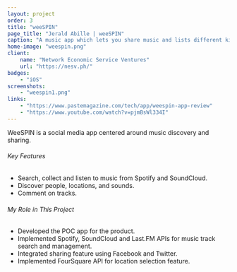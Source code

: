 ```yaml
---
layout: project
order: 3
title: "weeSPIN"
page_title: "Jerald Abille | weeSPIN"
caption: "A music app which lets you share music and lists different kinds of music to explore"
home-image: "weespin.png"
client:
    name: "Network Economic Service Ventures"
    url: "https://nesv.ph/"
badges:
    - "iOS"
screenshots:
    - "weespin1.png"
links:
    - "https://www.pastemagazine.com/tech/app/weespin-app-review"
    - "https://www.youtube.com/watch?v=pjmBsWl334I"
---
```


WeeSPIN is a social media app centered around music discovery and sharing.

###### Key Features
- Search, collect and listen to music from Spotify and SoundCloud.
- Discover people, locations, and sounds.
- Comment on tracks.

###### My Role in This Project
- Developed the POC app for the product.
- Implemented Spotify, SoundCloud and Last.FM APIs for music track search and management.
- Integrated sharing feature using Facebook and Twitter.
- Implemented FourSquare API for location selection feature.